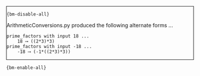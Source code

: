 <div style="border:1px solid black;">

`{bm-disable-all}`

ArithmeticConversions.py produced the following alternate forms ...

```
prime_factors with input 18 ...
    18 ⟶ ((2*3)*3)
prime_factors with input -18 ...
    -18 ⟶ (-1*((2*3)*3))
```

</div>

`{bm-enable-all}`

